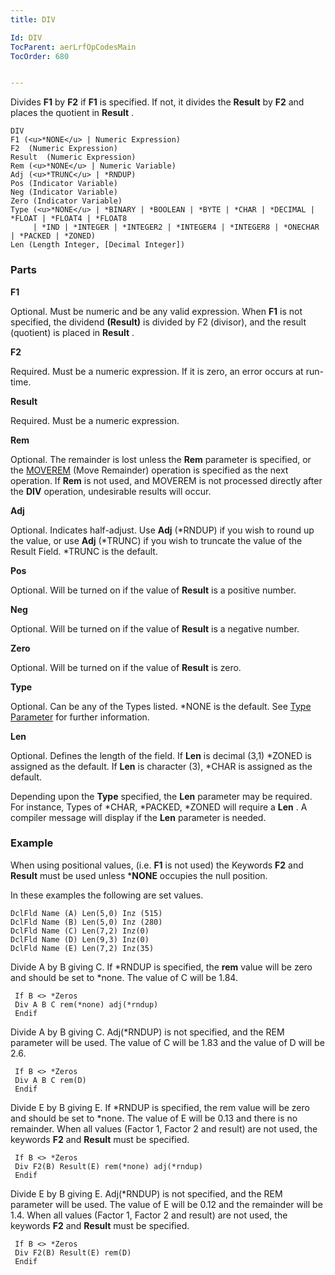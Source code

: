 ```yaml
---
title: DIV

Id: DIV
TocParent: aerLrfOpCodesMain
TocOrder: 680


---
```


Divides **F1** by **F2** if **F1** is specified. If not, it divides the **Result** by **F2** and places the quotient in **Result** . 

```
DIV 
F1 (<u>*NONE</u> | Numeric Expression)
F2  (Numeric Expression)
Result  (Numeric Expression)
Rem (<u>*NONE</u> | Numeric Variable)
Adj (<u>*TRUNC</u> | *RNDUP)
Pos (Indicator Variable)
Neg (Indicator Variable)
Zero (Indicator Variable)
Type (<u>*NONE</u> | *BINARY | *BOOLEAN | *BYTE | *CHAR | *DECIMAL | *FLOAT | *FLOAT4 | *FLOAT8 
     | *IND | *INTEGER | *INTEGER2 | *INTEGER4 | *INTEGER8 | *ONECHAR | *PACKED | *ZONED)
Len (Length Integer, [Decimal Integer])
```

### Parts

**F1** 

Optional. Must be numeric and be any valid expression. When **F1** is not specified, the dividend **(Result)** is divided by F2 (divisor), and the result (quotient) is placed in **Result** .


**F2** 

Required. Must be a numeric expression. If it is zero, an error occurs at run-time.


**Result** 

Required. Must be a numeric expression.


**Rem** 

Optional. The remainder is lost unless the **Rem** parameter is specified, or the [MOVEREM](MOVEREM.html) (Move Remainder) operation is specified as the next operation. If **Rem** is not used, and MOVEREM is not processed directly after the **DIV** operation, undesirable results will occur.


**Adj** 

Optional. Indicates half-adjust. Use **Adj** (*RNDUP) if you wish to round up the value, or use **Adj** (*TRUNC) if you wish to truncate the value of the Result Field. *TRUNC is the default.


**Pos** 

Optional. Will be turned on if the value of **Result** is a positive number.


**Neg** 

Optional. Will be turned on if the value of **Result** is a negative number.


**Zero** 

Optional. Will be turned on if the value of **Result** is zero.


**Type** 

Optional. Can be any of the Types listed. *NONE is the default. See [Type Parameter](Type_Parameter.html) for further information.


**Len** 

Optional. Defines the length of the field. If **Len** is decimal (3,1) *ZONED is assigned as the default. If **Len** is character (3), *CHAR is assigned as the default. 

Depending upon the **Type** specified, the **Len** parameter may be required. For instance, Types of *CHAR, *PACKED, *ZONED will require a **Len** . A compiler message will display if the **Len** parameter is needed.


### Example
When using positional values, (i.e. **F1** is not used) the Keywords **F2** and **Result** must be used unless ***NONE** occupies the null position. 

In these examples the following are set values.

```
DclFld Name (A) Len(5,0) Inz (515)
DclFld Name (B) Len(5,0) Inz (280)
DclFld Name (C) Len(7,2) Inz(0)
DclFld Name (D) Len(9,3) Inz(0)
DclFld Name (E) Len(7,2) Inz(35)
```

Divide A by B giving C. If *RNDUP is specified, the **rem** value will be zero and should be set to *none. The value of C will be 1.84. 

```
 If B <> *Zeros
 Div A B C rem(*none) adj(*rndup)
 Endif
```

Divide A by B giving C. Adj(*RNDUP) is not specified, and the REM parameter will be used. The value of C will be 1.83 and the value of D will be 2.6. 

```
 If B <> *Zeros
 Div A B C rem(D)
 Endif
```

Divide E by B giving E. If *RNDUP is specified, the rem value will be zero and should be set to *none. The value of E will be 0.13 and there is no remainder. When all values (Factor 1, Factor 2 and result) are not used, the keywords **F2** and **Result** must be specified. 

```
 If B <> *Zeros
 Div F2(B) Result(E) rem(*none) adj(*rndup)
 Endif
```

Divide E by B giving E. Adj(*RNDUP) is not specified, and the REM parameter will be used. The value of E will be 0.12 and the remainder will be 1.4. When all values (Factor 1, Factor 2 and result) are not used, the keywords **F2** and **Result** must be specified. 

```
 If B <> *Zeros
 Div F2(B) Result(E) rem(D)
 Endif
```


